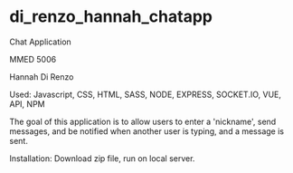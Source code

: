 # di_renzo_hannah_chatapp
 
Chat Application 

MMED 5006

Hannah Di Renzo

Used: Javascript, CSS, HTML, SASS, NODE, EXPRESS, SOCKET.IO, VUE, API, NPM

The goal of this application is to allow users to enter a 'nickname', send messages, and be notified when another user is typing, and a message is sent. 


Installation:
Download zip file, run on local server.




